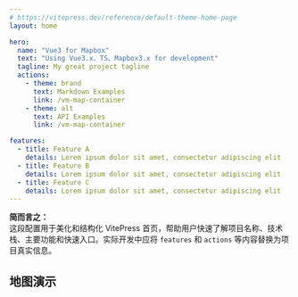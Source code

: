 ```yaml
---
# https://vitepress.dev/reference/default-theme-home-page
layout: home

hero:
  name: "Vue3 for Mapbox"
  text: "Using Vue3.x、TS、Mapbox3.x for development"
  tagline: My great project tagline
  actions:
    - theme: brand
      text: Markdown Examples
      link: /vm-map-container
    - theme: alt
      text: API Examples
      link: /vm-map-container

features:
  - title: Feature A
    details: Lorem ipsum dolor sit amet, consectetur adipiscing elit
  - title: Feature B
    details: Lorem ipsum dolor sit amet, consectetur adipiscing elit
  - title: Feature C
    details: Lorem ipsum dolor sit amet, consectetur adipiscing elit
---
```


**简而言之：**  
这段配置用于美化和结构化 VitePress 首页，帮助用户快速了解项目名称、技术栈、主要功能和快速入口。实际开发中应将 `features` 和 `actions` 等内容替换为项目真实信息。

## 地图演示

<DemoMap :accessToken="'pk.eyJ1Ijoid2VpbGlibyIsImEiOiJjbGhsYmQxNDgwbG5yM2VvcGpucWs4djBmIn0.3PiHYTsoCPnwQ1xa4HxgnQ'" />

